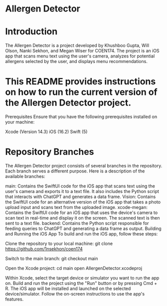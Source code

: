 # Allergen Detector
# Introduction
The Allergen Detector is a project developed by Khushboo Gupta, Will Olson, Nanki Sekhon, and Megan Wiser for COEN174. The project is an iOS app that scans menu text using the user's camera, analyzes for potential allergens selected by the user, and displays menu recommendations.

# This README provides instructions on how to run the current version of the Allergen Detector project.

Prerequisites
Ensure that you have the following prerequisites installed on your machine:

Xcode (Version 14.3)
iOS (16.2)
Swift (5)

# Repository Branches
The Allergen Detector project consists of several branches in the repository. Each branch serves a different purpose. Here is a description of the available branches:

main: Contains the SwiftUI code for the iOS app that scans text using the user's camera and exports it to a text file. It also includes the Python script that interacts with ChatGPT and generates a data frame.
Vision: Contains the SwiftUI code for an alternative version of the iOS app that takes a photo upload input and scans text from the uploaded image.
xcode-megan: Contains the SwiftUI code for an iOS app that uses the device's camera to scan text in real-time and display it on the screen. The scanned text is then sent to a text file.
backend: Contains the Python script responsible for feeding queries to ChatGPT and generating a data frame as output.
Building and Running the iOS App
To build and run the iOS app, follow these steps:

Clone the repository to your local machine:
git clone <https://github.com/1nsekhon/coen174>

Switch to the main branch:
git checkout main

Open the Xcode project:
cd main
open AllergenDetector.xcodeproj

Within Xcode, select the target device or simulator you want to run the app on.
Build and run the project using the "Run" button or by pressing Cmd + R.
The iOS app will be installed and launched on the selected device/simulator. Follow the on-screen instructions to use the app's features.
